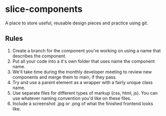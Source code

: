 # slice-components
A place to store useful, reusable design pieces and practice using git.

## Rules
1. Create a branch for the component you're working on using a name that describes the component.
2. Put all your code into a it's own folder that uses name the component name.
3. We'll take time during the monthly developer meeting to review new components and merge them to main, if they pass. 
4. Try and use a parent element as a wrapper with a fairly unique class name.
5. Use separate files for different types of markup (css, html, js). You can use whatever naming convention you'd like on these files. 
6. Include a screenshot .jpg or .png of what the finished frontend looks like. 
